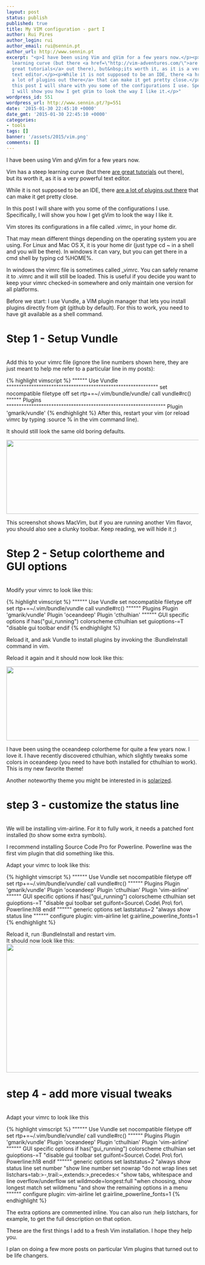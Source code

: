```yaml
---
layout: post
status: publish
published: true
title: My VIM configuration - part I
author: Rui Pires
author_login: rui
author_email: rui@sennin.pt
author_url: http://www.sennin.pt
excerpt: "<p>I have been using Vim and gVim for a few years now.</p><p>Vim has a steep
  learning curve (but there <a href=\"http://vim-adventures.com/\">are
  great tutorials</a> out there), but&nbsp;its worth it, as it is a very powerful
  text editor.</p><p>While it is not supposed to be an IDE, there <a href=\"http://vimawesome.com/\">are
  a lot of plugins out there</a> that can make it get pretty close.</p><p>In
  this post I will share with you some of the configurations I use. Specifically,
  I will show you how I get gVim to look the way I like it.</p>"
wordpress_id: 551
wordpress_url: http://www.sennin.pt/?p=551
date: '2015-01-30 22:45:10 +0000'
date_gmt: '2015-01-30 22:45:10 +0000'
categories:
- tools
tags: []
banner: '/assets/2015/vim.png'
comments: []
---
```

<p>I have been using Vim and gVim for a few years now.</p>
<p>Vim has a steep learning curve (but there <a href="http://vim-adventures.com/">are great tutorials</a> out there), but&nbsp;its worth it, as it is a very powerful text editor.</p>
<p>While it is not supposed to be an IDE, there <a href="http://vimawesome.com/">are a lot of plugins out there</a> that can make it get pretty close.</p>
<p>In this post I will share with you some of the configurations I use. Specifically, I will show you how I get gVim to look the way I like it.<a id="more"></a><a id="more-551"></a></p>
<p>Vim stores its&nbsp;configurations in a file called .vimrc, in your home dir.</p>
<p>That may mean different things depending on the operating system you are using. For Linux and Mac OS X, it is your home dir (just type cd ~ in a shell and you will be there). In windows it can vary, but you can get there in a cmd shell by typing cd %HOME%.</p>
<p>In&nbsp;windows the vimrc file is sometimes called _vimrc. You can safely rename it to .vimrc and it will still be loaded. This is useful if you decide you want to keep your vimrc checked-in somewhere and only maintain one version for all platforms.</p>
<p>Before we start: I use Vundle, a VIM plugin manager that lets you install plugins directly from git (github by default). For this to work, you need to have git available as a shell command.</p>
<h1>Step 1 - Setup Vundle</h1><br />
Add this to your vimrc file (ignore the line numbers shown here, they are just meant to help me refer to a particular line in my posts):</p>
{% highlight vimscript %}
"""""" Use Vundle """""""""""""""""""""""""""""""""""""""""""""""""""""""""""""
set nocompatible
filetype off
set rtp+=~/.vim/bundle/vundle/
call vundle#rc()
"""""" Plugins """"""""""""""""""""""""""""""""""""""""""""""""""""""""""""""""
Plugin 'gmarik/vundle'
{% endhighlight %}
After this, restart your vim (or reload vimrc by typing :source % in the vim command line).</p>
<p>It should still look the same old boring defaults.</p>
<p><img src="{{ site.baseurl }}/assets/2015/step1.png" width="578" height="194" /></p>
<p>This screenshot shows MacVim, but if you are running another Vim flavor, you should also see a clunky toolbar. Keep reading, we will hide&nbsp;it&nbsp;;)</p>

<h1>Step 2 - Setup colortheme and GUI&nbsp;options</h1><br />
Modify your vimrc to look like this:</p>
{% highlight vimscript %}
"""""" Use Vundle
set nocompatible
filetype off
set rtp+=~/.vim/bundle/vundle
call vundle#rc()
"""""" Plugins
Plugin 'gmarik/vundle'
Plugin 'oceandeep'
Plugin 'cthulhian'
"""""" GUI specific options
if has("gui_running")
colorscheme cthulhian
set guioptions-=T "disable gui toolbar
endif
{% endhighlight %}

Reload it, and ask Vundle to install plugins by invoking the :BundleInstall command in vim.</p>
<p>Reload it again and it should now look like this:</p>
<p><img src="{{ site.baseurl }}/assets/2015/step2.png" width="599" height="194" /></p>
<p>I have been using the oceandeep colortheme for quite a few years now. I love it. I have recently discovered cthulhian, which slightly tweaks some colors in oceandeep (you need to have both installed for cthulhian to work). This is my new favorite theme!</p>
<p>Another noteworthy theme you might be interested in is <a href="http://ethanschoonover.com/solarized">solarized</a>.</p>
<h1>step 3 - customize the status line</h1><br />
We will be installing vim-airline. For it to fully work, it needs a patched font installed (to show some extra symbols).</p>
<p>I recommend installing Source Code Pro for Powerline. Powerline was the first&nbsp;vim plugin that did something like this.</p>
<p>Adapt your vimrc to look like this:</p>

{% highlight vimscript %}
"""""" Use Vundle
set nocompatible
filetype off
set rtp+=~/.vim/bundle/vundle/
call vundle#rc()
"""""" Plugins
Plugin 'gmarik/vundle'
Plugin 'oceandeep'
Plugin 'cthulhian'
Plugin 'vim-airline'
"""""" GUI specific options
if has("gui_running")
colorscheme cthulhian
set guioptions-=T "disable gui toolbar
set guifont=Source\ Code\ Pro\ for\ Powerline:h18
endif
"""""" generic options
set laststatus=2 "always show status line
"""""" configure plugin: vim-airline
let g:airline_powerline_fonts=1
{% endhighlight %}

Reload it, run :BundleInstall and restart vim.<br />
It should now look like this:<br />
<img src="{{ site.baseurl }}/assets/2015/step3.png" width="931" height="337" /></p>

<h1>step 4 - add more visual tweaks</h1><br />
Adapt your vimrc to look like this</p>

{% highlight vimscript %}
"""""" Use Vundle
set nocompatible
filetype off
set rtp+=~/.vim/bundle/vundle/
call vundle#rc()
"""""" Plugins
Plugin 'gmarik/vundle'
Plugin 'oceandeep'
Plugin 'cthulhian'
Plugin 'vim-airline'
"""""" GUI specific options
if has("gui_running")
colorscheme cthulhian
set guioptions-=T "disable gui toolbar
set guifont=Source\ Code\ Pro\ for\ Powerline:h18
endif
"""""" generic options
set laststatus=2 "always show status line
set number "show line number
set nowrap "do not wrap lines
set listchars=tab:>-,trail:~,extends:>,precedes:< "show tabs, whitespace and line overflow/underflow
set wildmode=longest:full "when choosing, show longest match
set wildmenu "and show the remaining options in a menu
"""""" configure plugin: vim-airline
let g:airline_powerline_fonts=1
{% endhighlight %}

The extra options are commented inline. You can also run :help listchars, for example, to get the full description on that option.</p>
<p>These are the first things I add to a fresh Vim installation. I hope they help you.</p>
<p>I plan on doing a few more posts on particular Vim plugins that turned out to be life changers.</p>